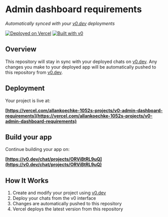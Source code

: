 # Admin dashboard requirements

*Automatically synced with your [v0.dev](https://v0.dev) deployments*

[![Deployed on Vercel](https://img.shields.io/badge/Deployed%20on-Vercel-black?style=for-the-badge&logo=vercel)](https://vercel.com/allankoechke-1052s-projects/v0-admin-dashboard-requirements)
[![Built with v0](https://img.shields.io/badge/Built%20with-v0.dev-black?style=for-the-badge)](https://v0.dev/chat/projects/ORViBtRL9uQ)

## Overview

This repository will stay in sync with your deployed chats on [v0.dev](https://v0.dev).
Any changes you make to your deployed app will be automatically pushed to this repository from [v0.dev](https://v0.dev).

## Deployment

Your project is live at:

**[https://vercel.com/allankoechke-1052s-projects/v0-admin-dashboard-requirements](https://vercel.com/allankoechke-1052s-projects/v0-admin-dashboard-requirements)**

## Build your app

Continue building your app on:

**[https://v0.dev/chat/projects/ORViBtRL9uQ](https://v0.dev/chat/projects/ORViBtRL9uQ)**

## How It Works

1. Create and modify your project using [v0.dev](https://v0.dev)
2. Deploy your chats from the v0 interface
3. Changes are automatically pushed to this repository
4. Vercel deploys the latest version from this repository